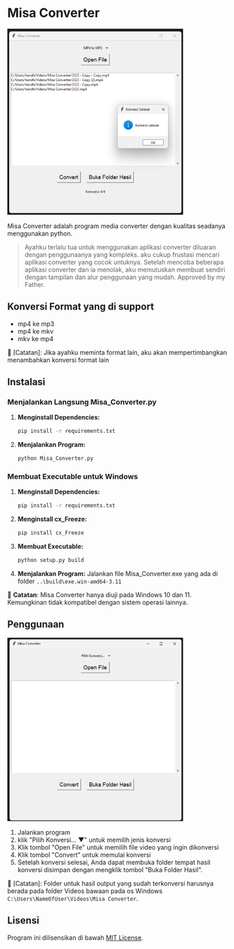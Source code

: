 # Misa Converter
<img src="Screenshot.png" width="400">

Misa Converter adalah program media converter dengan kualitas seadanya menggunakan python.

> Ayahku terlalu tua untuk menggunakan aplikasi converter diluaran dengan penggunaanya yang kompleks. aku cukup frustasi mencari aplikasi converter yang cocok untuknya. Setelah mencoba beberapa aplikasi converter dan ia menolak, aku memutuskan membuat sendiri dengan tampilan dan alur penggunaan yang mudah. Approved by my Father.

## Konversi Format yang di support
* mp4 ke mp3
* mp4 ke mkv
* mkv ke mp4

📝 [Catatan]: Jika ayahku meminta format lain, aku akan mempertimbangkan menambahkan konversi format lain


## Instalasi

### Menjalankan Langsung Misa_Converter.py

1. **Menginstall Dependencies:**
    ```bash
    pip install -r requirements.txt
    ```

2. **Menjalankan Program:**
    ```bash
    python Misa_Converter.py
    ```

### Membuat Executable untuk Windows

1. **Menginstall Dependencies:**
    ```bash
    pip install -r requirements.txt
    ```

2. **Menginstall cx_Freeze:**
    ```bash
    pip install cx_Freeze
    ```

3. **Membuat Executable:**
    ```bash
    python setup.py build
    ```

4. **Menjalankan Program:**
    Jalankan file Misa_Converter.exe yang ada di folder `..\build\exe.win-amd64-3.11`

📝 **Catatan**: Misa Converter hanya diuji pada Windows 10 dan 11. Kemungkinan tidak kompatibel dengan sistem operasi lainnya.

## Penggunaan
<img src="Screenshot_2.png" width="400">

1. Jalankan program
2. klik "Pilih Konversi... ▼" untuk memilih jenis konversi
2. Klik tombol "Open File" untuk memilih file video yang ingin dikonversi 
3. Klik tombol "Convert" untuk memulai konversi
4. Setelah konversi selesai, Anda dapat membuka folder tempat hasil konversi disimpan dengan mengklik tombol "Buka Folder Hasil".

📝 [Catatan]: Folder untuk hasil output yang sudah terkonversi harusnya berada pada folder Videos bawaan pada os Windows `C:\Users\NameOfUser\Videos\Misa Converter`.

## Lisensi

Program ini dilisensikan di bawah [MIT License](LICENSE).






